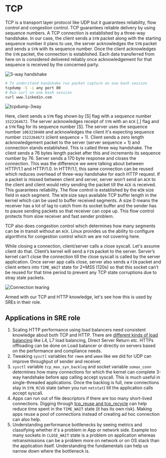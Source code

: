# TCP

TCP is a transport layer protocol like UDP but it guarantees reliability, flow control and congestion control.
TCP guarantees reliable delivery by using sequence numbers. A TCP connection is established by a three-way handshake. In our case, the client sends a `SYN` packet along with the starting sequence number it plans to use, the server acknowledges the `SYN` packet and sends a `SYN` with its sequence number. Once the client acknowledges the `SYN` packet, the connection is established. Each data transferred from here on is considered delivered reliably once acknowledgement for that sequence is received by the concerned party.

![3-way handshake](images/established.png)

```bash
# To understand handshake run packet capture on one bash session
tcpdump -S -i any port 80
# Run curl on one bash session
curl www.linkedin.com
```

![tcpdump-3way](images/pcap.png)


Here, client sends a `SYN` flag shown by [S] flag with a sequence number `1522264672`. The server acknowledges receipt of `SYN` with an `ACK` [.] flag and a `SYN` flag for its sequence number [S]. The server uses the sequence number `1063230400` and acknowledges the client it's expecting sequence number `1522264673` (client sequence + 1). Client sends a zero length acknowledgement packet to the server (server sequence + 1) and connection stands established. This is called three way handshake. The client sends a 76 bytes length packet after this and increments its sequence number by 76. Server sends a 170 byte response and closes the connection. This was the difference we were talking about between HTTP/1.1 and HTTP/1.0. In HTTP/1.1, this same connection can be reused which reduces overhead of three-way handshake for each HTTP request. If a packet is missed between client and server, server won’t send an `ACK` to the client and client would retry sending the packet till the `ACK` is received. This guarantees reliability.
The flow control is established by the `WIN` size field in each segment. The `WIN` size says available TCP buffer length in the kernel which can be used to buffer received segments. A size 0 means the receiver has a lot of lag to catch from its socket buffer and the sender has to pause sending packets so that receiver can cope up. This flow control protects from slow receiver and fast sender problem.

TCP also does congestion control which determines how many segments can be in transit without an `ACK`. Linux provides us the ability to configure algorithms for congestion control which we are not covering here.

While closing a connection, client/server calls a close syscall. Let's assume client do that. Client’s kernel will send a `FIN` packet to the server. Server’s kernel can’t close the connection till the close syscall is called by the server application. Once server app calls close, server also sends a `FIN` packet and client enters into `TIME_WAIT` state for 2*MSS (120s) so that this socket can’t be reused for that time period to prevent any TCP state corruptions due to stray stale packets. 

![Connection tearing](images/closed.png)

Armed with our TCP and HTTP knowledge, let's see how this is used by SREs in their role.

## Applications in SRE role
1. Scaling HTTP performance using load balancers need consistent knowledge about both TCP and HTTP. There are [different kinds of load balancing](https://blog.envoyproxy.io/introduction-to-modern-network-load-balancing-and-proxying-a57f6ff80236?gi=428394dbdcc3) like L4, L7 load balancing, Direct Server Return etc. HTTPs offloading can be done on Load balancer or directly on servers based on the performance and compliance needs.
2. Tweaking `sysctl` variables for `rmem` and `wmem` like we did for UDP can improve throughput of sender and receiver.
3. `sysctl` variable `tcp_max_syn_backlog` and socket variable `somax_conn` determines how many connections for which the kernel can complete 3-way handshake before app calling accept syscall. This is much useful in single-threaded applications. Once the backlog is full, new connections stay in `SYN_RCVD` state (when you run `netstat`) till the application calls accept syscall.
4. Apps can run out of file descriptors if there are too many short-lived connections. Digging through [tcp_reuse and tcp_recycle](http://lxr.linux.no/linux+v3.2.8/Documentation/networking/ip-sysctl.txt#L464) can help reduce time spent in the `TIME_WAIT` state (it has its own risk). Making apps reuse a pool of connections instead of creating ad hoc connection can also help.
5. Understanding performance bottlenecks by seeing metrics and classifying whether it's a problem in App or network side. Example too many sockets in `CLOSE_WAIT` state is a problem on application whereas retransmissions can be a problem more on network or on OS stack than the application itself. Understanding the fundamentals can help us narrow down where the bottleneck is.

